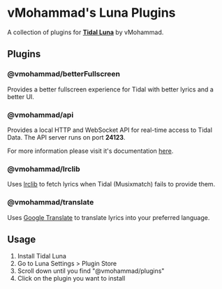 # vMohammad's Luna Plugins

A collection of plugins for **[Tidal Luna](https://github.com/Inrixia/TidaLuna)** by vMohammad.

## Plugins

### @vmohammad/betterFullscreen
Provides a better fullscreen experience for Tidal with better lyrics and a better UI.


### @vmohammad/api

Provides a local HTTP and WebSocket API for real-time access to Tidal Data. The API server runs on port **24123**.

For more information please visit it's documentation [here](https://github.com/vMohammad24/luna-plugins/tree/master/plugins/api).

### @vmohammad/lrclib

Uses [lrclib](https://lrclib.net) to fetch lyrics when Tidal (Musixmatch) fails to provide them.

### @vmohammad/translate

Uses [Google Translate](https://translate.google.com/) to translate lyrics into your preferred language.


## Usage

1. Install Tidal Luna
2. Go to Luna Settings > Plugin Store
3. Scroll down until you find "@vmohammad/plugins"
4. Click on the plugin you want to install